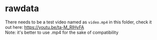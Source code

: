 # rawdata
There needs to be a test video named as `video.mp4` in this folder, check it out here: https://youtu.be/ta-M_RIHyFA  
Note: it's better to use .mp4 for the sake of compatibility
